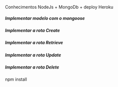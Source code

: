 Conhecimentos
NodeJs + MongoDb + deploy Heroku

##### Implementar modelo com o mongoose

##### Implementar a rota Create

##### Implementar a rota Retrieve

##### Implementar a rota Update

##### Implementar a rota Delete

 
npm install

